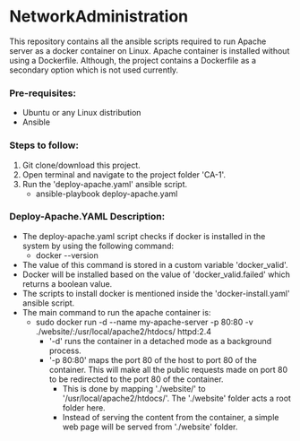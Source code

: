 # NetworkAdministration
This repository contains all the ansible scripts required to run Apache server as a docker container on Linux. Apache container is installed without using a Dockerfile. Although, the project contains a Dockerfile as a secondary option which is not used currently.


### Pre-requisites:
- Ubuntu or any Linux distribution
- Ansible

### Steps to follow:
1. Git clone/download this project.
2. Open terminal and navigate to the project folder 'CA-1'.
3. Run the 'deploy-apache.yaml' ansible script.
    - ansible-playbook deploy-apache.yaml

### Deploy-Apache.YAML Description:
- The deploy-apache.yaml script checks if docker is installed in the system by using the following command:
    - docker --version
- The value of this command is stored in a custom variable 'docker_valid'.
- Docker will be installed based on the value of 'docker_valid.failed' which returns a boolean value.
- The scripts to install docker is mentioned inside the 'docker-install.yaml' ansible script.
- The main command to run the apache container is:
    - sudo docker run -d --name my-apache-server -p 80:80 -v ./website/:/usr/local/apache2/htdocs/ httpd:2.4
        - '-d' runs the container in a detached mode as a background process.
        - '-p 80:80' maps the port 80 of the host to port 80 of the container. This will make all the public requests made on port 80 to be redirected to the port 80 of the container.
            - This is done by mapping './website/' to '/usr/local/apache2/htdocs/'. The './website' folder acts a root folder here.
            - Instead of serving the content from the container, a simple web page will be served from './website' folder.

